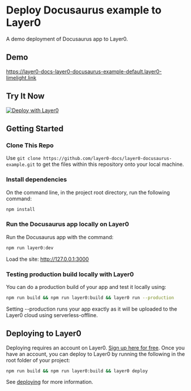 # Deploy Docusaurus example to Layer0

A demo deployment of Docusaurus app to Layer0.

## Demo

https://layer0-docs-layer0-docusaurus-example-default.layer0-limelight.link

## Try It Now

[![Deploy with Layer0](https://docs.layer0.co/button.svg)](https://app.layer0.co/deploy?repo=https://github.com/layer0-docs/layer0-docusaurus-example)

## Getting Started

### Clone This Repo

Use `git clone https://github.com/layer0-docs/layer0-docusaurus-example.git` to get the files within this repository onto your local machine.

### Install dependencies

On the command line, in the project root directory, run the following command:

```bash
npm install
```

### Run the Docusaurus app locally on Layer0

Run the Docusaurus app with the command:

```bash
npm run layer0:dev
```

Load the site: http://127.0.0.1:3000

### Testing production build locally with Layer0

You can do a production build of your app and test it locally using:

```bash
npm run build && npm run layer0:build && layer0 run --production
```

Setting --production runs your app exactly as it will be uploaded to the Layer0 cloud using serverless-offline.

## Deploying to Layer0

Deploying requires an account on Layer0. [Sign up here for free](https://app.layer0.co/signup). Once you have an account, you can deploy to Layer0 by running the following in the root folder of your project:

```bash
npm run build && npm run layer0:build && layer0 deploy
```

See [deploying](https://docs.layer0.co/guides/deploying) for more information.
